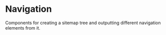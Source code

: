 Navigation
==========

Components for creating a sitemap tree and outputting different navigation elements from it.
